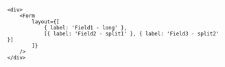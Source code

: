     <div>
        <Form 
            layout={[
                { label: 'Field1 - long' },
                [{ label: 'Field2 - split1' }, { label: 'Field3 - split2' }]
            ]}
        />
    </div>
